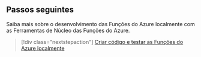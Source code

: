 ## <a name="next-steps"></a>Passos seguintes

Saiba mais sobre o desenvolvimento das Funções do Azure localmente com as Ferramentas de Núcleo das Funções do Azure.

> [!div class="nextstepaction"] 
> [Criar código e testar as Funções do Azure localmente](../articles/azure-functions/functions-run-local.md)
